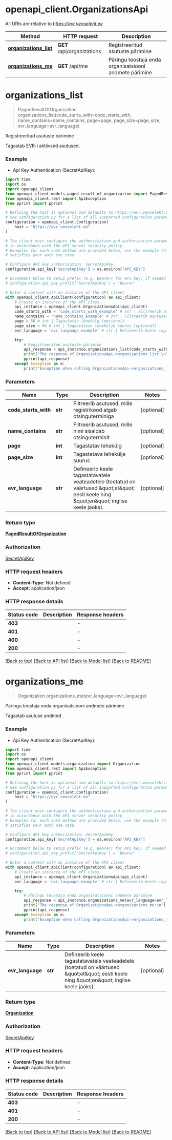 # openapi_client.OrganizationsApi

All URIs are relative to *https://evr.veoseleht.ee*

Method | HTTP request | Description
------------- | ------------- | -------------
[**organizations_list**](OrganizationsApi.md#organizations_list) | **GET** /api/organizations | Registreeritud asutuste pärimine
[**organizations_me**](OrganizationsApi.md#organizations_me) | **GET** /api/me | Päringu teostaja enda organisatsiooni andmete pärimine


# **organizations_list**
> PagedResultOfOrganization organizations_list(code_starts_with=code_starts_with, name_contains=name_contains, page=page, page_size=page_size, evr_language=evr_language)

Registreeritud asutuste pärimine

Tagastab EVR-i aktiivsed asutused.

### Example

* Api Key Authentication (SecretApiKey):
```python
import time
import os
import openapi_client
from openapi_client.models.paged_result_of_organization import PagedResultOfOrganization
from openapi_client.rest import ApiException
from pprint import pprint

# Defining the host is optional and defaults to https://evr.veoseleht.ee
# See configuration.py for a list of all supported configuration parameters.
configuration = openapi_client.Configuration(
    host = "https://evr.veoseleht.ee"
)

# The client must configure the authentication and authorization parameters
# in accordance with the API server security policy.
# Examples for each auth method are provided below, use the example that
# satisfies your auth use case.

# Configure API key authorization: SecretApiKey
configuration.api_key['SecretApiKey'] = os.environ["API_KEY"]

# Uncomment below to setup prefix (e.g. Bearer) for API key, if needed
# configuration.api_key_prefix['SecretApiKey'] = 'Bearer'

# Enter a context with an instance of the API client
with openapi_client.ApiClient(configuration) as api_client:
    # Create an instance of the API class
    api_instance = openapi_client.OrganizationsApi(api_client)
    code_starts_with = 'code_starts_with_example' # str | Filtreerib asutused, mille registrikood algab otsinguterminiga (optional)
    name_contains = 'name_contains_example' # str | Filtreerib asutused, mille nimi sisaldab otsinguterminit (optional)
    page = 56 # int | Tagastatav lehekülg (optional)
    page_size = 56 # int | Tagastatava lehekülje suurus (optional)
    evr_language = 'evr_language_example' # str | Defineerib keele tagastatavatele veateadetele (toetatud on väärtused \"et\" eesti keele ning \"en\" inglise keele jaoks). (optional)

    try:
        # Registreeritud asutuste pärimine
        api_response = api_instance.organizations_list(code_starts_with=code_starts_with, name_contains=name_contains, page=page, page_size=page_size, evr_language=evr_language)
        print("The response of OrganizationsApi->organizations_list:\n")
        pprint(api_response)
    except Exception as e:
        print("Exception when calling OrganizationsApi->organizations_list: %s\n" % e)
```



### Parameters

Name | Type | Description  | Notes
------------- | ------------- | ------------- | -------------
 **code_starts_with** | **str**| Filtreerib asutused, mille registrikood algab otsinguterminiga | [optional] 
 **name_contains** | **str**| Filtreerib asutused, mille nimi sisaldab otsinguterminit | [optional] 
 **page** | **int**| Tagastatav lehekülg | [optional] 
 **page_size** | **int**| Tagastatava lehekülje suurus | [optional] 
 **evr_language** | **str**| Defineerib keele tagastatavatele veateadetele (toetatud on väärtused \&quot;et\&quot; eesti keele ning \&quot;en\&quot; inglise keele jaoks). | [optional] 

### Return type

[**PagedResultOfOrganization**](PagedResultOfOrganization.md)

### Authorization

[SecretApiKey](../README.md#SecretApiKey)

### HTTP request headers

 - **Content-Type**: Not defined
 - **Accept**: application/json

### HTTP response details
| Status code | Description | Response headers |
|-------------|-------------|------------------|
**403** |  |  -  |
**401** |  |  -  |
**400** |  |  -  |
**200** |  |  -  |

[[Back to top]](#) [[Back to API list]](../README.md#documentation-for-api-endpoints) [[Back to Model list]](../README.md#documentation-for-models) [[Back to README]](../README.md)

# **organizations_me**
> Organization organizations_me(evr_language=evr_language)

Päringu teostaja enda organisatsiooni andmete pärimine

Tagastab asutuse andmed

### Example

* Api Key Authentication (SecretApiKey):
```python
import time
import os
import openapi_client
from openapi_client.models.organization import Organization
from openapi_client.rest import ApiException
from pprint import pprint

# Defining the host is optional and defaults to https://evr.veoseleht.ee
# See configuration.py for a list of all supported configuration parameters.
configuration = openapi_client.Configuration(
    host = "https://evr.veoseleht.ee"
)

# The client must configure the authentication and authorization parameters
# in accordance with the API server security policy.
# Examples for each auth method are provided below, use the example that
# satisfies your auth use case.

# Configure API key authorization: SecretApiKey
configuration.api_key['SecretApiKey'] = os.environ["API_KEY"]

# Uncomment below to setup prefix (e.g. Bearer) for API key, if needed
# configuration.api_key_prefix['SecretApiKey'] = 'Bearer'

# Enter a context with an instance of the API client
with openapi_client.ApiClient(configuration) as api_client:
    # Create an instance of the API class
    api_instance = openapi_client.OrganizationsApi(api_client)
    evr_language = 'evr_language_example' # str | Defineerib keele tagastatavatele veateadetele (toetatud on väärtused \"et\" eesti keele ning \"en\" inglise keele jaoks). (optional)

    try:
        # Päringu teostaja enda organisatsiooni andmete pärimine
        api_response = api_instance.organizations_me(evr_language=evr_language)
        print("The response of OrganizationsApi->organizations_me:\n")
        pprint(api_response)
    except Exception as e:
        print("Exception when calling OrganizationsApi->organizations_me: %s\n" % e)
```



### Parameters

Name | Type | Description  | Notes
------------- | ------------- | ------------- | -------------
 **evr_language** | **str**| Defineerib keele tagastatavatele veateadetele (toetatud on väärtused \&quot;et\&quot; eesti keele ning \&quot;en\&quot; inglise keele jaoks). | [optional] 

### Return type

[**Organization**](Organization.md)

### Authorization

[SecretApiKey](../README.md#SecretApiKey)

### HTTP request headers

 - **Content-Type**: Not defined
 - **Accept**: application/json

### HTTP response details
| Status code | Description | Response headers |
|-------------|-------------|------------------|
**403** |  |  -  |
**401** |  |  -  |
**200** |  |  -  |

[[Back to top]](#) [[Back to API list]](../README.md#documentation-for-api-endpoints) [[Back to Model list]](../README.md#documentation-for-models) [[Back to README]](../README.md)

